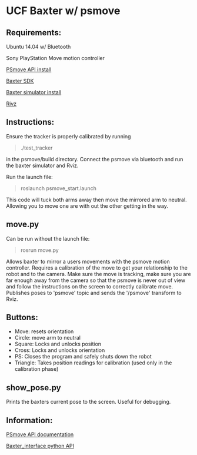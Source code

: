 # UCF Baxter w/ psmove

## Requirements:
Ubuntu 14.04 w/ Bluetooth

Sony PlayStation Move motion controller

[PSmove API install](https://github.com/thp/psmoveapi)

[Baxter SDK](http://sdk.rethinkrobotics.com/wiki/Workstation_Setup)

[Baxter simulator install](http://sdk.rethinkrobotics.com/wiki/Simulator_Installation)

[Rivz](http://wiki.ros.org/rviz/UserGuide)

## Instructions:
Ensure the tracker is properly calibrated by running
> ./test_tracker

in the psmove/build directory. Connect the psmove via bluetooth and run the baxter simulator and Rviz. 

Run the launch file:
> roslaunch <package name> psmove_start.launch

This code will tuck both arms away then move the mirrored arm to neutral. Allowing you to move one are with out the other getting in the way.

## move.py

Can be run without the launch file:
> rosrun <package name> move.py

Allows baxter to mirror a users movements with the psmove motion controller. Requires a calibration of the move to get your relationship to the robot and to the camera. Make sure the move is tracking, make sure you are far enough away from the camera so that the psmove is never out of view and follow the instructions on the screen to correctly calibrate move. 
Publishes poses to 'psmove' topic and sends the '/psmove' transform to Rviz.

## Buttons:
* Move: resets orientation
* Circle: move arm to neutral
* Square: Locks and unlocks position
* Cross: Locks and unlocks orientation
* PS: Closes the program and safely shuts down the robot
* Triangle: Takes position readings for calibration (used only in the calibration phase)

## show_pose.py

Prints the baxters current pose to the screen. Useful for debugging.

## Information:
[PSmove API documentation](https://thp.io/2012/thesis/thesis.pdf)

[Baxter_interface python API](http://api.rethinkrobotics.com/)
